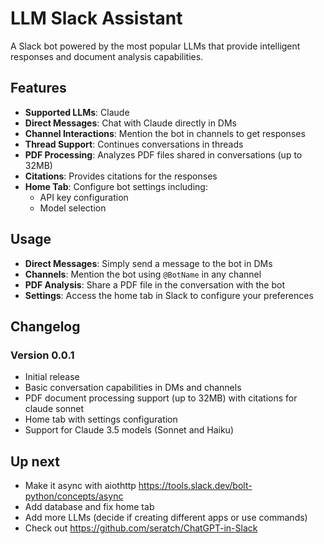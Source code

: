 # LLM Slack Assistant

A Slack bot powered by the most popular LLMs that provide intelligent responses and document analysis capabilities.

## Features

- **Supported LLMs**: Claude
- **Direct Messages**: Chat with Claude directly in DMs
- **Channel Interactions**: Mention the bot in channels to get responses
- **Thread Support**: Continues conversations in threads
- **PDF Processing**: Analyzes PDF files shared in conversations (up to 32MB)
- **Citations**: Provides citations for the responses
- **Home Tab**: Configure bot settings including:
  - API key configuration
  - Model selection


## Usage

- **Direct Messages**: Simply send a message to the bot in DMs
- **Channels**: Mention the bot using `@BotName` in any channel
- **PDF Analysis**: Share a PDF file in the conversation with the bot
- **Settings**: Access the home tab in Slack to configure your preferences


## Changelog

### Version 0.0.1
- Initial release
- Basic conversation capabilities in DMs and channels
- PDF document processing support (up to 32MB) with citations for claude sonnet
- Home tab with settings configuration
- Support for Claude 3.5 models (Sonnet and Haiku)



## Up next
- Make it async with aiothttp https://tools.slack.dev/bolt-python/concepts/async
- Add database and fix home tab
- Add more LLMs (decide if creating different apps or use commands)
- Check out https://github.com/seratch/ChatGPT-in-Slack